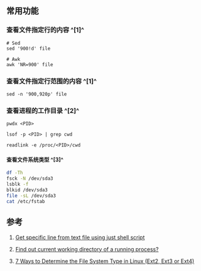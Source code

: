 ﻿## 常用功能

### 查看文件指定行的内容 ^[1]^

```shell
# Sed
sed '900!d' file

# Awk
awk 'NR=900' file
```



### 查看文件指定行范围的内容 ^[1]^

```shell
sed -n '900,920p' file
```



### 查看进程的工作目录 ^[2]^

```shell
pwdx <PID>

lsof -p <PID> | grep cwd

readlink -e /proc/<PID>/cwd
```



#### 查看文件系统类型 ^[3]^

```bash
df -Th
fsck -N /dev/sda3
lsblk -f
blkid /dev/sda3
file -sL /dev/sda3
cat /etc/fstab
```






## 参考
1. [Get specific line from text file using just shell script](https://stackoverflow.com/questions/19327556/get-specific-line-from-text-file-using-just-shell-script)

2. [Find out current working directory of a running process?](https://unix.stackexchange.com/questions/94357/find-out-current-working-directory-of-a-running-process)

3. [7 Ways to Determine the File System Type in Linux (Ext2, Ext3 or Ext4)](https://www.tecmint.com/find-linux-filesystem-type/)